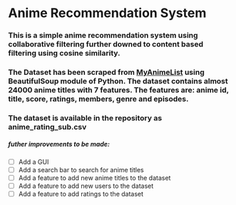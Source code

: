 # Anime Recommendation System
### This is a simple anime recommendation system using collaborative filtering further downed to content based filtering using cosine similarity. 
### The Dataset has been scraped from [MyAnimeList](https://myanimelist.net/) using BeautifulSoup module of Python. The dataset contains almost 24000 anime titles with 7 features. The features are: anime id, title, score, ratings, members, genre and episodes. 
### The dataset is available in the repository as anime_rating_sub.csv

##### futher improvements to be made:
- [ ] Add a GUI
- [ ] Add a search bar to search for anime titles
- [ ] Add a feature to add new anime titles to the dataset
- [ ] Add a feature to add new users to the dataset
- [ ] Add a feature to add ratings to the dataset
